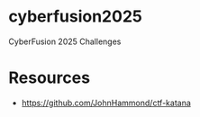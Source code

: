 # cyberfusion2025
CyberFusion 2025 Challenges

# Resources
- https://github.com/JohnHammond/ctf-katana